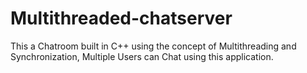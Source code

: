 # Multithreaded-chatserver
This a Chatroom built in C++ using the concept of Multithreading and Synchronization, Multiple Users can Chat using this application.
